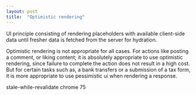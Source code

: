 ```yaml
---
layout: post
title:  "Optimistic rendering"
---
```


UI principle consisting of rendering placeholders with available client-side data until fresher data is fetched from the server for hydration. 

Optimistic rendering is not appropriate for all cases. For actions like posting a comment, or liking content; it is absolutely appropriate to use optimistic rendering, since failure to complete the action does not result in a high cost. But for certain tasks such as, a bank transfers or a submission of a tax form, it is more appropriate to use pessimistic ui when rendering a response.


stale-while-revalidate chrome 75